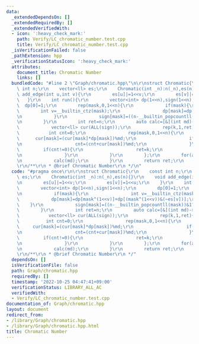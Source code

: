 ```yaml
---
data:
  _extendedDependsOn: []
  _extendedRequiredBy: []
  _extendedVerifiedWith:
  - icon: ':heavy_check_mark:'
    path: Verify/LC_chromatic_number.test.cpp
    title: Verify/LC_chromatic_number.test.cpp
  _isVerificationFailed: false
  _pathExtension: hpp
  _verificationStatusIcon: ':heavy_check_mark:'
  attributes:
    document_title: Chromatic Number
    links: []
  bundledCode: "#line 2 \"Graph/chromatic.hpp\"\n\r\nstruct Chromatic{\r\n    const\
    \ int n;\r\n    vector<ll> es;\r\n    Chromatic(int _n):n(_n),es(n){}\r\n    void\
    \ add_edge(int u,int v){\r\n        es[u]|=1<<v;\r\n        es[v]|=1<<u;\r\n \
    \   }\r\n    int run(){\r\n        vector<int> dp(1<<n),sign(1<<n);\r\n      \
    \  dp[0]=1;\r\n        rep(mask,0,1<<n){\r\n            if(mask){\r\n        \
    \        int v=__builtin_ctz(mask);\r\n                dp[mask]=dp[mask^(1<<v)]+dp[(mask^(1<<v))&(~es[v])];\r\
    \n            }\r\n            sign[mask]=((n-__builtin_popcountll(mask))&1?-1:1);\r\
    \n        }\r\n        int ret=n;\r\n        auto calc=[&](int md)->void{\r\n\
    \            vector<ll> cur(ALL(sign));\r\n            rep(k,1,ret){\r\n     \
    \           int cnt=0;\r\n                rep(mask,0,1<<n){\r\n              \
    \      cur[mask]=(cur[mask]*dp[mask])%md;\r\n                    if(cur[mask]<0)cur[mask]+=md;\r\
    \n                    cnt=(cnt+cur[mask])%md;\r\n                }\r\n       \
    \         if(cnt!=0){\r\n                    ret=k;\r\n                    break;\r\
    \n                }\r\n            }\r\n        };\r\n        for(auto& md:{998244353,1000000007,1000000011}){\r\
    \n            calc(md);\r\n        }\r\n        return ret;\r\n    }\r\n};\r\n\
    \r\n/**\r\n * @brief Chromatic Number\r\n */\n"
  code: "#pragma once\r\n\r\nstruct Chromatic{\r\n    const int n;\r\n    vector<ll>\
    \ es;\r\n    Chromatic(int _n):n(_n),es(n){}\r\n    void add_edge(int u,int v){\r\
    \n        es[u]|=1<<v;\r\n        es[v]|=1<<u;\r\n    }\r\n    int run(){\r\n\
    \        vector<int> dp(1<<n),sign(1<<n);\r\n        dp[0]=1;\r\n        rep(mask,0,1<<n){\r\
    \n            if(mask){\r\n                int v=__builtin_ctz(mask);\r\n    \
    \            dp[mask]=dp[mask^(1<<v)]+dp[(mask^(1<<v))&(~es[v])];\r\n        \
    \    }\r\n            sign[mask]=((n-__builtin_popcountll(mask))&1?-1:1);\r\n\
    \        }\r\n        int ret=n;\r\n        auto calc=[&](int md)->void{\r\n \
    \           vector<ll> cur(ALL(sign));\r\n            rep(k,1,ret){\r\n      \
    \          int cnt=0;\r\n                rep(mask,0,1<<n){\r\n               \
    \     cur[mask]=(cur[mask]*dp[mask])%md;\r\n                    if(cur[mask]<0)cur[mask]+=md;\r\
    \n                    cnt=(cnt+cur[mask])%md;\r\n                }\r\n       \
    \         if(cnt!=0){\r\n                    ret=k;\r\n                    break;\r\
    \n                }\r\n            }\r\n        };\r\n        for(auto& md:{998244353,1000000007,1000000011}){\r\
    \n            calc(md);\r\n        }\r\n        return ret;\r\n    }\r\n};\r\n\
    \r\n/**\r\n * @brief Chromatic Number\r\n */"
  dependsOn: []
  isVerificationFile: false
  path: Graph/chromatic.hpp
  requiredBy: []
  timestamp: '2022-10-25 04:47:41+09:00'
  verificationStatus: LIBRARY_ALL_AC
  verifiedWith:
  - Verify/LC_chromatic_number.test.cpp
documentation_of: Graph/chromatic.hpp
layout: document
redirect_from:
- /library/Graph/chromatic.hpp
- /library/Graph/chromatic.hpp.html
title: Chromatic Number
---
```

